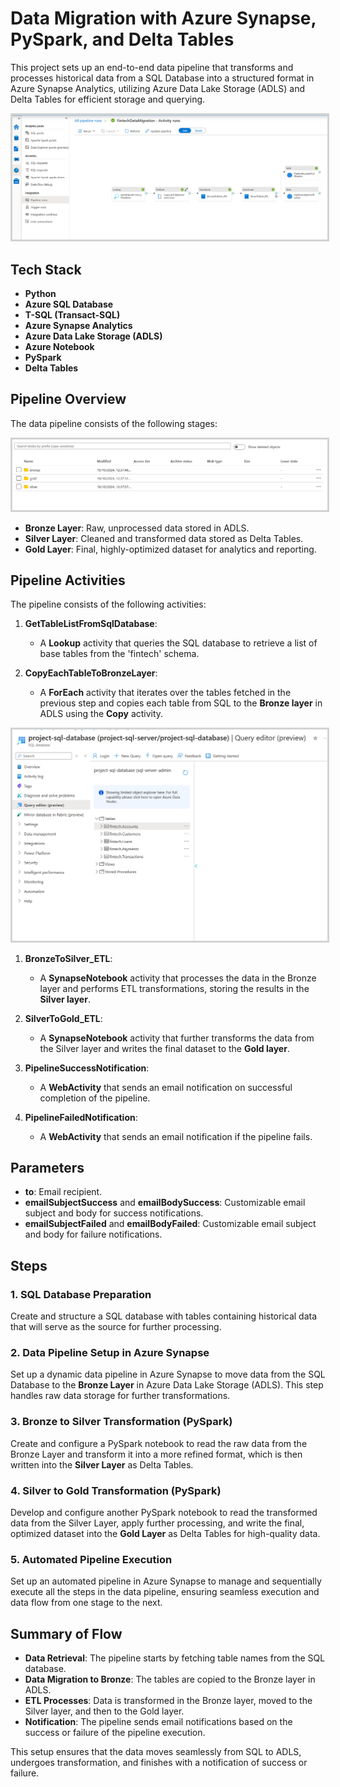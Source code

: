 # Data Migration with Azure Synapse, PySpark, and Delta Tables

This project sets up an end-to-end data pipeline that transforms and processes historical data from a SQL Database into a structured format in Azure Synapse Analytics, utilizing Azure Data Lake Storage (ADLS) and Delta Tables for efficient storage and querying.

<img src="assets/images/fintech_pipeline_run.png" alt="Fintech Azure Snyapse Pipeline Complete Run" style="border: 3px solid #d3d3d3;">

## Tech Stack

- **Python**
- **Azure SQL Database**
- **T-SQL (Transact-SQL)**
- **Azure Synapse Analytics**
- **Azure Data Lake Storage (ADLS)**
- **Azure Notebook**
- **PySpark**
- **Delta Tables**

## Pipeline Overview

The data pipeline consists of the following stages:

<img src="assets/images/storage_account_layers.png" alt="Fintech Azure Snyapse Pipeline Complete Run" style="border: 3px solid #d3d3d3;">

- **Bronze Layer**: Raw, unprocessed data stored in ADLS.
- **Silver Layer**: Cleaned and transformed data stored as Delta Tables.
- **Gold Layer**: Final, highly-optimized dataset for analytics and reporting.

## Pipeline Activities

The pipeline consists of the following activities:

1. **GetTableListFromSqlDatabase**:
   - A **Lookup** activity that queries the SQL database to retrieve a list of base tables from the 'fintech' schema.

2. **CopyEachTableToBronzeLayer**:
   - A **ForEach** activity that iterates over the tables fetched in the previous step and copies each table from SQL to the **Bronze layer** in ADLS using the **Copy** activity.

<img src="assets/images/sql_database_tables.png" alt="Fintech Azure Snyapse Pipeline Complete Run" style="border: 3px solid #d3d3d3;">

1. **BronzeToSilver_ETL**:
   - A **SynapseNotebook** activity that processes the data in the Bronze layer and performs ETL transformations, storing the results in the **Silver layer**.

2. **SilverToGold_ETL**:
   - A **SynapseNotebook** activity that further transforms the data from the Silver layer and writes the final dataset to the **Gold layer**.

3. **PipelineSuccessNotification**:
   - A **WebActivity** that sends an email notification on successful completion of the pipeline.

4. **PipelineFailedNotification**:
   - A **WebActivity** that sends an email notification if the pipeline fails.

## Parameters

- **to**: Email recipient.
- **emailSubjectSuccess** and **emailBodySuccess**: Customizable email subject and body for success notifications.
- **emailSubjectFailed** and **emailBodyFailed**: Customizable email subject and body for failure notifications.

## Steps

### 1. SQL Database Preparation

Create and structure a SQL database with tables containing historical data that will serve as the source for further processing.

### 2. Data Pipeline Setup in Azure Synapse

Set up a dynamic data pipeline in Azure Synapse to move data from the SQL Database to the **Bronze Layer** in Azure Data Lake Storage (ADLS). This step handles raw data storage for further transformations.

### 3. Bronze to Silver Transformation (PySpark)

Create and configure a PySpark notebook to read the raw data from the Bronze Layer and transform it into a more refined format, which is then written into the **Silver Layer** as Delta Tables.

### 4. Silver to Gold Transformation (PySpark)

Develop and configure another PySpark notebook to read the transformed data from the Silver Layer, apply further processing, and write the final, optimized dataset into the **Gold Layer** as Delta Tables for high-quality data.

### 5. Automated Pipeline Execution

Set up an automated pipeline in Azure Synapse to manage and sequentially execute all the steps in the data pipeline, ensuring seamless execution and data flow from one stage to the next.

## Summary of Flow

- **Data Retrieval**: The pipeline starts by fetching table names from the SQL database.
- **Data Migration to Bronze**: The tables are copied to the Bronze layer in ADLS.
- **ETL Processes**: Data is transformed in the Bronze layer, moved to the Silver layer, and then to the Gold layer.
- **Notification**: The pipeline sends email notifications based on the success or failure of the pipeline execution.

This setup ensures that the data moves seamlessly from SQL to ADLS, undergoes transformation, and finishes with a notification of success or failure.
